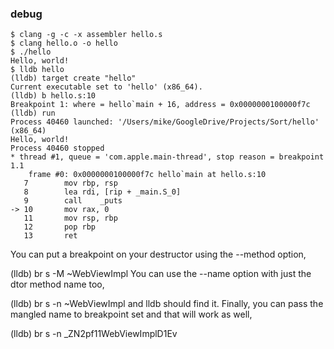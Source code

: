 ### debug
```
$ clang -g -c -x assembler hello.s
$ clang hello.o -o hello
$ ./hello
Hello, world!
$ lldb hello
(lldb) target create "hello"
Current executable set to 'hello' (x86_64).
(lldb) b hello.s:10
Breakpoint 1: where = hello`main + 16, address = 0x0000000100000f7c
(lldb) run
Process 40460 launched: '/Users/mike/GoogleDrive/Projects/Sort/hello' (x86_64)
Hello, world!
Process 40460 stopped
* thread #1, queue = 'com.apple.main-thread', stop reason = breakpoint 1.1
    frame #0: 0x0000000100000f7c hello`main at hello.s:10
   7        mov rbp, rsp
   8        lea rdi, [rip + _main.S_0]
   9        call    _puts
-> 10       mov rax, 0
   11       mov rsp, rbp
   12       pop rbp
   13       ret
```


You can put a breakpoint on your destructor using the --method option,

(lldb) br s -M ~WebViewImpl
You can use the --name option with just the dtor method name too,

(lldb) br s -n ~WebViewImpl
and lldb should find it. Finally, you can pass the mangled name to breakpoint set and that will work as well,

(lldb) br s -n _ZN2pf11WebViewImplD1Ev